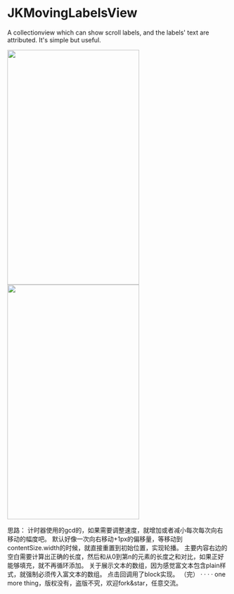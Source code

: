 # JKMovingLabelsView
A collectionview which can show scroll labels, and the labels' text are attributed. It's simple but useful.
<div align=left>
  <img src="https://upload-images.jianshu.io/upload_images/1590790-3cecf8639f3b2431.png?imageMogr2/auto-orient/strip%7CimageView2/2/w/376" width="300" height="533" />
  <img src="https://upload-images.jianshu.io/upload_images/1590790-276dedcfbfa29e8a.gif?imageMogr2/auto-orient/strip%7CimageView2/2/w/449" width="300" height="533" />
</div>


思路：
计时器使用的gcd的，如果需要调整速度，就增加或者减小每次每次向右移动的幅度吧。
默认好像一次向右移动+1px的偏移量，等移动到contentSize.width的时候，就直接重置到初始位置，实现轮播。
主要内容右边的空白需要计算出正确的长度，然后和从0到第n的元素的长度之和对比，如果正好能够填充，就不再循环添加。
关于展示文本的数组，因为感觉富文本包含plain样式，就强制必须传入富文本的数组。
点击回调用了block实现。
（完）
·
·
·
·
one more thing，版权没有，盗版不究，欢迎fork&star，任意交流。

